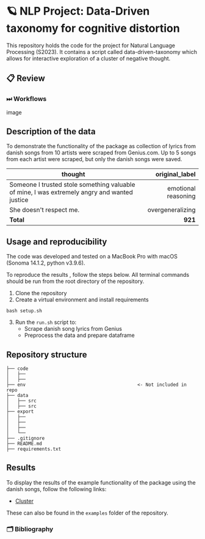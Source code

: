 # 🪐 NLP Project: Data-Driven taxonomy for cognitive distortion

This repository holds the code for the project for Natural Language Processing (S2023). It contains a script called data-driven-taxonomy which allows for interactive exploration of a cluster of negative thought.

## 📋 Review

### ⏭ Workflows

image

## Description of the data
To demonstrate the functionality of the package as collection of lyrics from danish songs from 10 artists were scraped from Genius.com. Up to 5 songs from each artist were scraped, but only the danish songs were saved. 

| thought | original_label |
| ----------------- | -: |
| Someone I trusted stole something valuable of mine, I was extremely angry and wanted justice       | emotional reasoning |
| She doesn't respect me.        | overgeneralizing |
| **Total**         | **921**|

## Usage and reproducibility

The code was developed and tested on a MacBook Pro with macOS (Sonoma 14.1.2, python v3.9.6).

To reproduce the results , follow the steps below. All terminal commands should be run from the root directory of the repository.


1. Clone the repository
2. Create a virtual environment and install requirements
```
bash setup.sh
```
3. Run the `run.sh` script to: 
    - Scrape danish song lyrics from Genius
    - Preprocess the data and prepare dataframe

## Repository structure
```
├── code 
│   ├── 
│   ├── 
├── env                                         <- Not included in repo
├── data
│   ├── src
│   ├── src
├── export                                   
│   ├──
│   ├── 
│   ├── 
│   └── 
├── .gitignore
├── README.md
├── requirements.txt
```

## Results
To display the results of the example functionality of the package using the danish songs, follow the following links:
- [Cluster](http://htmlpreview.github.io/?https://github.com/SylvainEstebe/cognitive_distortion_project/blob/main/export/cluster_manual2_all-MiniLM-L12-v2.html)

These can also be found in the `examples` folder of the repository.

### 🗂 Bibliography
